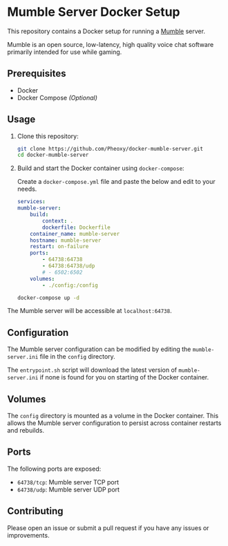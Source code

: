 # Mumble Server Docker Setup

This repository contains a Docker setup for running a [Mumble](https://www.mumble.info/) server.

Mumble is an open source, low-latency, high quality voice chat software primarily intended for use while gaming.

## Prerequisites

- Docker
- Docker Compose *(Optional)*

## Usage

1. Clone this repository:

    ```bash
    git clone https://github.com/Pheoxy/docker-mumble-server.git
    cd docker-mumble-server
    ```

2. Build and start the Docker container using `docker-compose`:

    Create a `docker-compose.yml` file and paste the below and edit to your needs.

    ```yaml
    services:
    mumble-server:
        build:
            context: .
            dockerfile: Dockerfile
        container_name: mumble-server
        hostname: mumble-server
        restart: on-failure
        ports:
            - 64738:64738
            - 64738:64738/udp
            # - 6502:6502
        volumes:
            - ./config:/config

    ```

    ```bash
    docker-compose up -d
    ```

The Mumble server will be accessible at `localhost:64738`.

## Configuration

The Mumble server configuration can be modified by editing the `mumble-server.ini` file in the `config` directory.

The `entrypoint.sh` script will download the latest version of `mumble-server.ini` if none is found for you on starting of the Docker container.

## Volumes

The `config` directory is mounted as a volume in the Docker container. This allows the Mumble server configuration to persist across container restarts and rebuilds.

## Ports

The following ports are exposed:

- `64738/tcp`: Mumble server TCP port
- `64738/udp`: Mumble server UDP port

## Contributing

Please open an issue or submit a pull request if you have any issues or improvements.
